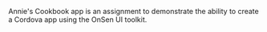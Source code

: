 Annie's Cookbook app is an assignment to demonstrate the ability to create a Cordova app using the OnSen UI toolkit. 
